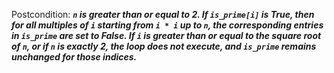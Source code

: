 Postcondition: ***`n` is greater than or equal to 2. If `is_prime[i]` is True, then for all multiples of `i` starting from `i * i` up to `n`, the corresponding entries in `is_prime` are set to False. If `i` is greater than or equal to the square root of `n`, or if `n` is exactly 2, the loop does not execute, and `is_prime` remains unchanged for those indices.***